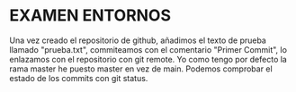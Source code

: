 # EXAMEN ENTORNOS

Una vez creado el repositorio de github, añadimos el texto de prueba llamado "prueba.txt", commiteamos con el comentario "Primer Commit", lo enlazamos con el repositorio con git remote. Yo como tengo por defecto la rama master he puesto master en vez de main. Podemos comprobar el estado de los commits con git status.
